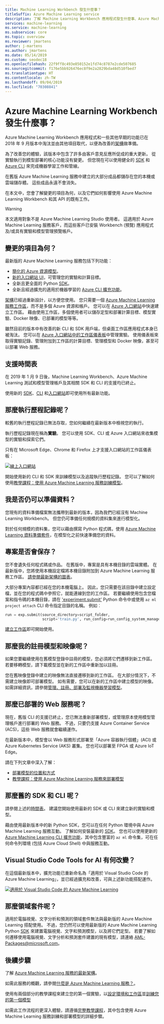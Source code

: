 ```yaml
---
title: Machine Learning Workbench 發生什麼事？
titleSuffix: Azure Machine Learning service
description: 了解 Machine Learning Workbench 應用程式發生什麼事、Azure Machine Learning 服務中有什麼變更，以及支援時間表為何。
services: machine-learning
ms.service: machine-learning
ms.subservice: core
ms.topic: overview
ms.reviewer: jmartens
author: j-martens
ms.author: jmartens
ms.date: 05/14/2019
ms.custom: seodec18
ms.openlocfilehash: 22f9ff8c493e850152e1fd74c8787e2cde507685
ms.sourcegitcommit: f176e5bb926476ec8f9e2a2829bda48d510fbed7
ms.translationtype: HT
ms.contentlocale: zh-TW
ms.lasthandoff: 09/04/2019
ms.locfileid: "70308841"
---
```

# <a name="what-happened-to-azure-machine-learning-workbench"></a>Azure Machine Learning Workbench 發生什麼事？

Azure Machine Learning Workbench 應用程式和一些其他早期的功能已在 2018 年 9 月版本中淘汰並由其他項目取代，以便為改善的[架構](concept-azure-machine-learning-architecture.md)做準備。

為了改善您的體驗，該版本中包含了許多由客戶意見反應所促成的重大更新。 從實驗執行到模型部署的核心功能沒有變更。 但您現在可以使用健全的 <a href="https://docs.microsoft.com/python/api/overview/azure/ml/intro?view=azure-ml-py" target="_blank">SDK</a> 和 [Azure CLI](reference-azure-machine-learning-cli.md) 來完成機器學習工作和管線。

在舊版 Azure Machine Learning 服務中建立的大部分成品都儲存在您的本機或雲端儲存體。 這些成品永遠不會消失。

在本文中，您會了解變更的項目為何，以及它們如何影響使用 Azure Machine Learning Workbench 和其 API 的既有工作。

>[!Warning]
>本文適用對象不是 Azure Machine Learning Studio 使用者。 這適用於 Azure Machine Learning 服務客戶，而這些客戶已安裝 Workbench (預覽) 應用程式及/或具有實驗和模型管理預覽帳戶。


## <a name="what-changed"></a>變更的項目為何？

最新版的 Azure Machine Learning 服務包括下列功能：
+ [簡化的 Azure 資源模型](concept-azure-machine-learning-architecture.md)。
+ [新的入口網站 UI](how-to-track-experiments.md)，可管理您的實驗和計算目標。
+ 全新且更全面的 Python <a href="https://docs.microsoft.com/python/api/overview/azure/ml/intro?view=azure-ml-py" target="_blank">SDK</a>。
+ 全新且經過擴充的適用於機器學習的 [Azure CLI 擴充功能](reference-azure-machine-learning-cli.md)。

[架構](concept-azure-machine-learning-architecture.md)已經過重新設計，以方便您使用。 您只需要一個 [Azure Machine Learning 服務工作區](concept-workspace.md)，而不是多個 Azure 資源和帳戶。 您可以在 [Azure 入口網站](how-to-manage-workspace.md)中快速建立工作區。 藉由使用工作區，多個使用者可以儲存定型和部署計算目標、模型實驗、Docker 映像、已部署的模型等等。

雖然目前的版本中有改善的新 CLI 和 SDK 用戶端，但桌面工作區應用程式本身已被淘汰。 您可以在 [Azure 入口網站中的工作區儀表板](how-to-track-experiments.md#view-the-experiment-in-the-azure-portal)中管理實驗。 使用儀表板來取得實驗記錄、管理附加到工作區的計算目標、管理模型和 Docker 映像，甚至可以部署 Web 服務。

<a name="timeline"></a>

## <a name="support-timeline"></a>支援時間表

在 2019 年 1 月 9 日後，Machine Learning Workbench、Azure Machine Learning 測試和模型管理帳戶及其相關 SDK 和 CLI 的支援均已終止。

使用新的 <a href="https://docs.microsoft.com/python/api/overview/azure/ml/intro?view=azure-ml-py" target="_blank">SDK</a>、[CLI](reference-azure-machine-learning-cli.md) 和[入口網站](how-to-manage-workspace.md)即可使用所有最新功能。

## <a name="what-about-run-histories"></a>那麼執行歷程記錄呢？

較舊的執行歷程記錄已無法存取，您如何繼續在最新版本中檢視您的執行。

執行歷程記錄現在稱為**實驗**。 您可以使用 SDK、CLI 或 Azure 入口網站來收集模型的實驗和探索它們。

只有在 Microsoft Edge、Chrome 和 Firefox 上才支援入口網站的工作區儀表板：

[![線上入口網站](./media/overview-what-happened-to-workbench/image001.png)](./media/overview-what-happened-to-workbench/image001.png#lightbox)

開始使用新的 CLI 和 SDK 來訓練模型以及追蹤執行歷程記錄。 您可以了解如何使用[教學課程：使用 Azure Machine Learning 服務訓練模型](tutorial-train-models-with-aml.md)。

## <a name="can-i-still-prep-data"></a>我是否仍可以準備資料？

您現有的資料準備檔案無法攜帶到最新的版本，因為我們已經沒有 Machine Learning Workbench。 但您仍可準備任何規模的資料集來進行模型化。

對於任何規模的資料集，您可以藉由撰寫 Python 程式碼，使用 [Azure Machine Learning 資料準備套件](https://aka.ms/data-prep-sdk)，在模型化之前快速準備您的資料。

## <a name="will-projects-persist"></a>專案是否會保存？

您不會遺失任何程式碼或作品。 在舊版中，專案是具有本機目錄的雲端實體。 在最新版中，您將使用本機設定檔將本機目錄附加到 Azure Machine Learning 服務工作區。 [請參閱最新架構的圖表](concept-azure-machine-learning-architecture.md)。

大部分專案內容都已經在您的本機電腦上。 因此，您只需要在該目錄中建立設定檔，並在您的程式碼中參照它，就能連線到您的工作區。 若要繼續使用包含您檔案和指令碼的本機目錄，請在 ['experiment.submit'](https://docs.microsoft.com/python/api/azureml-core/azureml.core.experiment.experiment?view=azure-ml-py) Python 命令中或使用 `az ml project attach` CLI 命令指定目錄的名稱。  例如︰
```python
run = exp.submit(source_directory=script_folder,
                 script='train.py', run_config=run_config_system_managed)
```

[建立工作區](how-to-manage-workspace.md)即可開始使用。

## <a name="what-about-my-registered-models-and-images"></a>那麼我的註冊模型和映像呢？

如果您要繼續使用在舊模型登錄中註冊的模型，您必須將它們遷移到新工作區。 若要移轉模型，請下載模型並在新的工作區中重新加以註冊。

您在舊映像登錄中建立的映像無法直接遷移到新的工作區。 在大部分情況下，不需建立映像即可部署模型。 如有需要，您可以在新的工作區中建立模型的映像。 如需詳細資訊，請參閱[管理、註冊、部署及監視機器學習模型](concept-model-management-and-deployment.md)。

## <a name="what-about-deployed-web-services"></a>那麼已部署的 Web 服務呢？

現在，舊版 CLI 的支援已終止，您已無法重新部署模型，或管理原本使用模型管理帳戶進行部署的 Web 服務。 不過，只要仍支援 Azure Container Service (ACS)，這些 Web 服務就會繼續運作。

在最新版本中，模型會以 Web 服務形式部署至「Azure 容器執行個體」(ACI) 或 Azure Kubernetes Service (AKS) 叢集。 您也可以部署至 FPGA 或 Azure IoT Edge。

請在下列文章中深入了解：
+ [部署模型的位置和方式](how-to-deploy-and-where.md)
+ [教學課程：使用 Azure Machine Learning 服務來部署模型](tutorial-deploy-models-with-aml.md)

## <a name="what-about-the-old-sdk-and-cli"></a>那麼舊的 SDK 和 CLI 呢？

請參閱上述的[時間表](#timeline)。 建議您開始使用最新的 SDK 或 CLI 來建立新的實驗和模型。

藉由使用最新版本中的新 Python SDK，您可以在任何 Python 環境中與 Azure Machine Learning 服務互動。 了解如何安裝最新的 <a href="https://docs.microsoft.com/python/api/overview/azure/ml/intro?view=azure-ml-py" target="_blank">SDK</a>。 您也可以使用更新的 [Azure Machine Learning CLI 擴充功能](reference-azure-machine-learning-cli.md)，其中包含豐富的 `az ml` 命令集，可在任何命令列環境 (包括 Azure Cloud Shell) 中與服務互動。

## <a name="what-about-visual-studio-code-tools-for-ai"></a>Visual Studio Code Tools for AI 有何改變？

在這個最新版本中，擴充功能已重新命名為「適用於 Visual Studio Code 的 Azure Machine Learning」，並已經過擴充和改善，可與上述新功能搭配運作。

[![適用於 Visual Studio Code 的 Azure Machine Learning](./media/overview-what-happened-to-workbench/vscode.png)](./media/overview-what-happened-to-workbench/vscode-big.png#lightbox)

## <a name="what-about-domain-packages"></a>那麼領域套件呢？

適用於電腦視覺、文字分析和預測的領域套件無法與最新版的 Azure Machine Learning 搭配使用。 不過，您仍然可以使用最新版的 Azure Machine Learning Python <a href="https://docs.microsoft.com/python/api/overview/azure/ml/intro?view=azure-ml-py" target="_blank">SDK</a> 來建置電腦視覺、文字和預測模型，以及將它們定型。 若要了解如何遷移使用電腦視覺、文字分析和預測套件建置的現有模型，請連絡 [AML-Packages@microsoft.com](mailto:AML-Packages@microsoft.com)。

## <a name="next-steps"></a>後續步驟

了解 [Azure Machine Learning 服務的最新架構](concept-azure-machine-learning-architecture.md)。

如需此服務的概觀，請參閱[什麼是 Azure Machine Learning 服務？](overview-what-is-azure-ml.md)。

使用有兩個部分的教學課程來建立您的第一個實驗，以[設定環境和工作區](tutorial-1st-experiment-sdk-setup.md)並[訓練您的第一個模型](tutorial-1st-experiment-sdk-train.md)

如需此工作流程的更深入體驗，請遵循[完整教學課程](tutorial-train-models-with-aml.md)，其中包含使用 Azure Machine Learning 服務訓練和部署模型的詳細步驟。
